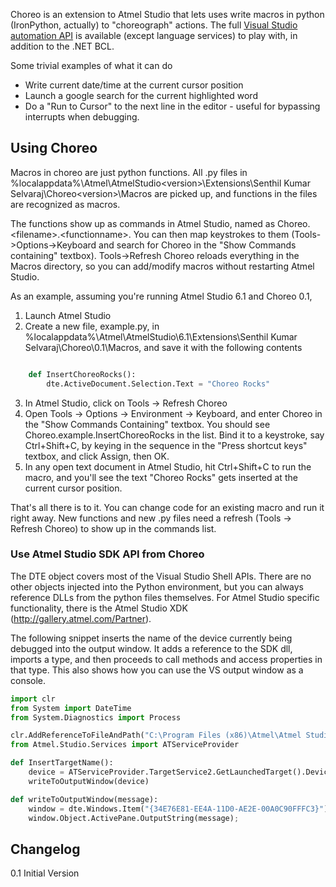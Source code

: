 Choreo is an extension to Atmel Studio that lets uses write macros in python (IronPython, actually) to "choreograph" actions. The full [Visual Studio automation API][1] is available (except language services) to play with, in addition to the .NET BCL.

Some trivial examples of what it can do

* Write current date/time at the current cursor position
* Launch a google search for the current highlighted word
* Do a "Run to Cursor" to the next line in the editor - useful for bypassing interrupts when debugging.

Using Choreo
-------------

Macros in choreo are just python functions. All .py files in %localappdata%\Atmel\AtmelStudio\<version>\Extensions\Senthil Kumar Selvaraj\Choreo\<version>\Macros are picked up, and functions in the files are recognized as macros.

The functions show up as commands in Atmel Studio, named as Choreo.&lt;filename&gt;.&lt;functionname&gt;. You can then map keystrokes to them (Tools->Options->Keyboard and search for Choreo in the "Show Commands containing" textbox). Tools->Refresh Choreo reloads everything in the Macros directory, so you can add/modify macros without restarting Atmel Studio.

As an example, assuming you're running Atmel Studio 6.1 and Choreo 0.1,

1. Launch Atmel Studio
2. Create a new file, example.py, in %localappdata%\Atmel\AtmelStudio\6.1\Extensions\Senthil Kumar Selvaraj\Choreo\0.1\Macros, and save it with the following contents

```python

    def InsertChoreoRocks():
	    dte.ActiveDocument.Selection.Text = "Choreo Rocks"
```
3. In Atmel Studio, click on Tools -> Refresh Choreo
4. Open Tools -> Options -> Environment -> Keyboard, and enter Choreo in the "Show Commands Containing" textbox. You should see Choreo.example.InsertChoreoRocks in the list. Bind it to a keystroke, say Ctrl+Shift+C, by keying in the sequence in the "Press shortcut keys" textbox, and click Assign, then OK.
5. In any open text document in Atmel Studio, hit Ctrl+Shift+C to run the macro, and you'll see the text "Choreo Rocks" gets inserted at the current cursor position.

That's all there is to it. You can change code for an existing macro and run it right away. New functions and new .py files need a refresh (Tools -> Refresh Choreo) to show up in the commands list.


### Use Atmel Studio SDK API from Choreo

The DTE object covers most of the Visual Studio Shell APIs. There are no other objects injected into the Python environment, but you can always reference DLLs from the python files themselves. For Atmel Studio specific functionality, there is the Atmel Studio XDK (http://gallery.atmel.com/Partner). 

The following snippet inserts the name of the device currently being debugged into the output window. It adds a reference to the SDK dll, imports a type, and then proceeds to call methods and access properties in that type. This also shows how you can use the VS output window as a console.

```python
import clr
from System import DateTime
from System.Diagnostics import Process

clr.AddReferenceToFileAndPath("C:\Program Files (x86)\Atmel\Atmel Studio 6.1\extensions\Application\Atmel.Studio.Services.Interfaces.dll")
from Atmel.Studio.Services import ATServiceProvider

def InsertTargetName():
    device = ATServiceProvider.TargetService2.GetLaunchedTarget().Device.Name
    writeToOutputWindow(device)

def writeToOutputWindow(message):
    window = dte.Windows.Item("{34E76E81-EE4A-11D0-AE2E-00A0C90FFFC3}");
    window.Object.ActivePane.OutputString(message);
```

Changelog
---------

0.1 Initial Version

[1]: http://msdn.microsoft.com/en-us/library/vstudio/envdte.dte(v=vs.100).aspx
